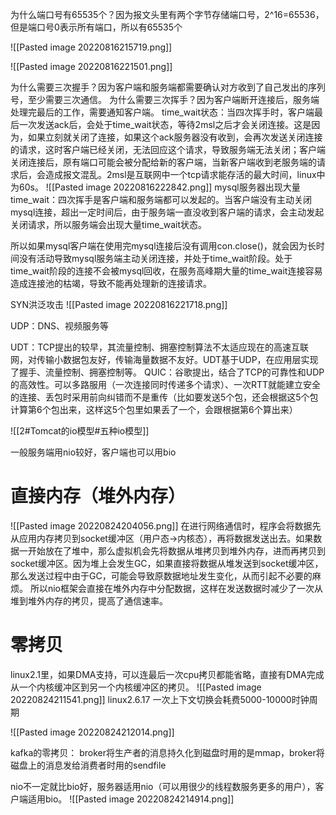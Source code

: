 为什么端口号有65535个？因为报文头里有两个字节存储端口号，2^16=65536，但是端口号0表示所有端口，所以有65535个

![[Pasted image 20220816215719.png]]

![[Pasted image 20220816221501.png]]

为什么需要三次握手？因为客户端和服务端都需要确认对方收到了自己发出的序列号，至少需要三次通信。
为什么需要三次挥手？因为客户端断开连接后，服务端处理完最后的工作，需要通知客户端。
time_wait状态：当四次挥手时，客户端最后一次发送ack后，会处于time_wait状态，等待2msl之后才会关闭连接。这是因为，如果立刻就关闭了连接，如果这个ack服务器没有收到，会再次发送关闭连接的请求，这时客户端已经关闭，无法回应这个请求，导致服务端无法关闭；客户端关闭连接后，原有端口可能会被分配给新的客户端，当新客户端收到老服务端的请求后，会造成报文混乱。2msl是互联网中一个tcp请求能存活的最大时间，linux中为60s。
![[Pasted image 20220816222842.png]]
mysql服务器出现大量time_wait：四次挥手是客户端和服务端都可以发起的。当客户端没有主动关闭mysql连接，超出一定时间后，由于服务端一直没收到客户端的请求，会主动发起关闭请求，所以服务端会出现大量time_wait状态。

所以如果mysql客户端在使用完mysql连接后没有调用con.close()，就会因为长时间没有活动导致mysql服务端主动关闭连接，并处于time_wait阶段。处于time_wait阶段的连接不会被mysql回收，在服务高峰期大量的time_wait连接容易造成连接池的枯竭，导致不能再处理新的连接请求。

SYN洪泛攻击
![[Pasted image 20220816221718.png]]

UDP：DNS、视频服务等

UDT：TCP提出的较早，其流量控制、拥塞控制算法不太适应现在的高速互联网，对传输小数据包友好，传输海量数据不友好。UDT基于UDP，在应用层实现了握手、流量控制、拥塞控制等。
QUIC：谷歌提出，结合了TCP的可靠性和UDP的高效性。可以多路服用（一次连接同时传递多个请求）、一次RTT就能建立安全的连接、丢包时采用前向纠错而不是重传（比如要发送5个包，还会根据这5个包计算第6个包出来，这样这5个包里如果丢了一个，会跟根据第6个算出来）

![[2#Tomcat的io模型#五种io模型]]

一般服务端用nio较好，客户端也可以用bio

# 直接内存（堆外内存）
![[Pasted image 20220824204056.png]]
在进行网络通信时，程序会将数据先从应用内存拷贝到socket缓冲区（用户态->内核态），再将数据发送出去。如果数据一开始放在了堆中，那么虚拟机会先将数据从堆拷贝到堆外内存，进而再拷贝到socket缓冲区。因为堆上会发生GC，如果直接将数据从堆发送到socket缓冲区，那么发送过程中由于GC，可能会导致原数据地址发生变化，从而引起不必要的麻烦。
所以nio框架会直接在堆外内存中分配数据，这样在发送数据时减少了一次从堆到堆外内存的拷贝，提高了通信速率。

# 零拷贝
linux2.1里，如果DMA支持，可以连最后一次cpu拷贝都能省略，直接有DMA完成从一个内核缓冲区到另一个内核缓冲区的拷贝。
![[Pasted image 20220824211541.png]]
linux2.6.17
一次上下文切换会耗费5000-10000时钟周期

![[Pasted image 20220824212014.png]]

kafka的零拷贝：
broker将生产者的消息持久化到磁盘时用的是mmap，broker将磁盘上的消息发给消费者时用的sendfile

nio不一定就比bio好，服务器适用nio（可以用很少的线程数服务更多的用户），客户端适用bio。
![[Pasted image 20220824214914.png]]